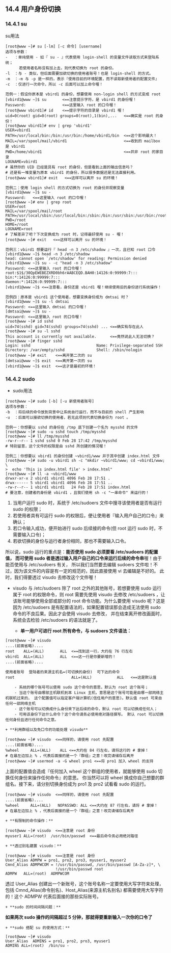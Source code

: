 ## **14.4 用户身份切换**

### **14.4.1 su**

su用法
``` shell
[root@www ~]# su [-lm] [-c 命令] [username]
选项与参数：
-   ：单纯使用 - 如『 su - 』代表使用 login-shell 的变量文件读取方式来登陆系统；
      若使用者名称没有加上去，则代表切换为 root 的身份。
-l  ：与 - 类似，但后面需要加欲切换的使用者账号！也是 login-shell 的方式。
-m  ：-m 与 -p 是一样的，表示『使用目前的环境配置，而不读取新使用者的配置文件』
-c  ：仅进行一次命令，所以 -c 后面可以加上命令喔！
```

``` shell
范例一：假设你原本是 vbird1 的身份，想要使用 non-login shell 的方式变成 root
[vbird1@www ~]$ su       <==注意提示字符，是 vbird1 的身份喔！
Password:                <==这里输入 root 的口令喔！
[root@www vbird1]# id    <==提示字符的目录是 vbird1 喔！
uid=0(root) gid=0(root) groups=0(root),1(bin),...   <==确实是 root 的身份！
[root@www vbird1]# env | grep 'vbird1'
USER=vbird1
PATH=/usr/local/bin:/bin:/usr/bin:/home/vbird1/bin  <==这个影响最大！
MAIL=/var/spool/mail/vbird1                         <==收到的 mailbox 是 vbird1
PWD=/home/vbird1                                    <==并非 root 的家目录
LOGNAME=vbird1
# 虽然你的 UID 已经是具有 root 的身份，但是看到上面的输出信息吗？
# 还是有一堆变量为原本 vbird1 的身份，所以很多数据还是无法直接利用。
[root@www vbird1]# exit   <==这样可以离开 su 的环境！
```

``` shell
范例二：使用 login shell 的方式切换为 root 的身份并观察变量
[vbird1@www ~]$ su -
Password:   <==这里输入 root 的口令喔！
[root@www ~]# env | grep root
USER=root
MAIL=/var/spool/mail/root
PATH=/usr/local/sbin:/usr/local/bin:/sbin:/bin:/usr/sbin:/usr/bin:/root/bin
PWD=/root
HOME=/root
LOGNAME=root
# 了解差异了吧？下次变换成为 root 时，记得最好使用 su - 喔！
[root@www ~]# exit   <==这样可以离开 su 的环境！
```

``` shell
范例三：vbird1 想要运行『 head -n 3 /etc/shadow 』一次，且已知 root 口令
[vbird1@www ~]$ head -n 3 /etc/shadow
head: cannot open `/etc/shadow' for reading: Permission denied
[vbird1@www ~]$ su - -c "head -n 3 /etc/shadow"
Password: <==这里输入 root 的口令喔！
root:$1$/30QpEWEBEZXRD0bh6rAABCEQD.BAH0:14126:0:99999:7:::
bin:*:14126:0:99999:7:::
daemon:*:14126:0:99999:7:::
[vbird1@www ~]$ <==注意看，身份还是 vbird1 喔！继续使用旧的身份进行系统操作！
```

``` shell
范例四：原本是 vbird1 这个使用者，想要变换身份成为 dmtsai 时？
[vbird1@www ~]$ su -l dmtsai
Password: <==这里输入 dmtsai 的口令喔！
[dmtsai@www ~]$ su -
Password: <==这里输入 root 的口令喔！
[root@www ~]# id sshd
uid=74(sshd) gid=74(sshd) groups=74(sshd) ... <==确实有存在此人
[root@www ~]# su -l sshd
This account is currently not available.      <==竟然说此人无法切换？
[root@www ~]# finger sshd
Login: sshd                             Name: Privilege-separated SSH
Directory: /var/empty/sshd              Shell: /sbin/nologin
[root@www ~]# exit    <==离开第二次的 su 
[dmtsai@www ~]$ exit  <==离开第一次的 su 
[vbird1@www ~]$ exit  <==这才是最初的环境！ 
```

### **14.4.2 sudo**

* sudo用法

``` shell
[root@www ~]# sudo [-b] [-u 新使用者账号]
选项与参数：
-b  ：将后续的命令放到背景中让系统自行运行，而不与目前的 shell 产生影响
-u  ：后面可以接欲切换的使用者，若无此项则代表切换身份为 root 。

范例一：你想要以 sshd 的身份在 /tmp 底下创建一个名为 mysshd 的文件
[root@www ~]# sudo -u sshd touch /tmp/mysshd
[root@www ~]# ll /tmp/mysshd
-rw-r--r-- 1 sshd sshd 0 Feb 28 17:42 /tmp/mysshd
# 特别留意，这个文件的权限是由 sshd 所创建的情况喔！

范例二：你想要以 vbird1 的身份创建 ~vbird1/www 并于其中创建 index.html 文件
[root@www ~]# sudo -u vbird1 sh -c "mkdir ~vbird1/www; cd ~vbird1/www; \
>  echo 'This is index.html file' > index.html"
[root@www ~]# ll -a ~vbird1/www
drwxr-xr-x 2 vbird1 vbird1 4096 Feb 28 17:51 .
drwx------ 5 vbird1 vbird1 4096 Feb 28 17:51 ..
-rw-r--r-- 1 vbird1 vbird1   24 Feb 28 17:51 index.html
# 要注意，创建者的身份是 vbird1 ，且我们使用 sh -c "一串命令" 来运行的！
```
1. 当用户运行 sudo 时，系统于 /etc/sudoers 文件中搜寻该使用者是否有运行 sudo 的权限；
2. 若使用者具有可运行 sudo 的权限后，便让使用者『输入用户自己的口令』来确认；
3. 若口令输入成功，便开始进行 sudo 后续接的命令(但 root 运行 sudo 时，不需要输入口令)；
4. 若欲切换的身份与运行者身份相同，那也不需要输入口令。

所以说，sudo 运行的重点是：**能否使用 sudo 必须要看 /etc/sudoers 的配置值， 而可使用 sudo 者是透过输入用户自己的口令来运行后续的命令串**喔！由于能否使用与 /etc/sudoers 有关， 所以我们当然要去编辑 sudoers 文件啦！不过，因为该文件的内容是有一定的规范的，因此直接使用 vi 去编辑是不好的。 此时，我们得要透过 visudo 去修改这个文件喔！

* visudo 与 /etc/sudoers
除了 root 之外的其他账号，若想要使用 sudo 运行属于 root 的权限命令，则 root 需要先使用 visudo 去修改 /etc/sudoers ，让该账号能够使用全部或部分的 root 命令功能。为什么要使用 visudo 呢？这是因为 /etc/sudoers 是有配置语法的，如果配置错误那会造成无法使用 sudo 命令的不良后果。因此才会使用 visudo 去修改， 并在结束离开修改画面时，系统会去检验 /etc/sudoers 的语法就是了。

	+ **单一用户可进行 root 所有命令，与 sudoers 文件语法：**
```shell
[root@www ~]# visudo
....(前面省略)....
root    ALL=(ALL)       ALL  <==找到这一行，大约在 76 行左右
vbird1  ALL=(ALL)       ALL  <==这一行是你要新增的！
....(前面省略)....
```
```shell
使用者账号  登陆者的来源主机名=(可切换的身份)  可下达的命令
root                         ALL=(ALL)           ALL   <==这是默认值
```
		- 系统的哪个账号可以使用 sudo 这个命令的意思，默认为 root 这个账号；
		- 当这个账号由哪部主机联机到本 Linux 主机，意思是这个账号可能是由哪一部网络主机联机过来的， 这个配置值可以指定客户端计算机(信任用户的意思)。默认值 root 可来自任何一部网络主机
		- 这个账号可以切换成什么身份来下达后续的命令，默认 root 可以切换成任何人；
		- 可用该身份下达什么命令？这个命令请务必使用绝对路径撰写。 默认 root 可以切换任何身份且进行任何命令之意。

	+ **利用群组以及免口令的功能处理 visudo**
```shell
[root@www ~]# visudo  <==同样的，请使用 root 先配置
....(前面省略)....
%wheel     ALL=(ALL)    ALL <==大约在 84 行左右，请将这行的 # 拿掉！
# 在最左边加上 % ，代表后面接的是一个『群组』之意！改完请储存后离开
[root@www ~]# usermod -a -G wheel pro1 <==将 pro1 加入 wheel 的支持
```
上面的配置值会造成『任何加入 wheel 这个群组的使用者，就能够使用 sudo 切换任何身份来操作任何命令』的意思。 你当然可以将 wheel 换成你自己想要的群组名。接下来，请分别切换身份成为 pro1 及 pro2 试看看 sudo 的运行。
```shell
[root@www ~]# visudo  <==同样的，请使用 root 先配置
....(前面省略)....
%wheel     ALL=(ALL)   NOPASSWD: ALL <==大约在 87 行左右，请将 # 拿掉！
# 在最左边加上 % ，代表后面接的是一个『群组』之意！改完请储存后离开
```

	+ **有限制的命令操作：**  
```shell
[root@www ~]# visudo  <==注意是 root 身份
myuser1	ALL=(root)  /usr/bin/passwd  <==最后命令务必用绝对路径
```

	+ **透过别名建置 visudo：**
```shell
[root@www ~]# visudo  <==注意是 root 身份
User_Alias ADMPW = pro1, pro2, pro3, myuser1, myuser2
Cmnd_Alias ADMPWCOM = !/usr/bin/passwd, /usr/bin/passwd [A-Za-z]*, \
                      !/usr/bin/passwd root
ADMPW   ALL=(root)  ADMPWCOM
```
透过 User_Alias 创建出一个新账号，这个账号名称一定要使用大写字符来处理，包括 Cmnd_Alias(命令别名)、Host_Alias(来源主机名别名) 都需要使用大写字符的！这个 ADMPW 代表后面接的那些实际账号。 

	+ **sudo 的时间间隔问题：**
**如果两次 sudo 操作的间隔超过 5 分钟，那就得要重新输入一次你的口令了**

	+ **sudo 搭配 su 的使用方式：**
```shel
[root@www ~]# visudo
User_Alias  ADMINS = pro1, pro2, pro3, myuser1
ADMINS ALL=(root)  /bin/su -
```

